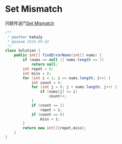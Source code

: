 # Set Mismatch
问题传送门[Set Mismatch](https://leetcode.com/problems/set-mismatch/description/)
```Java
/**
 * @author kaka2y
 * @since 2018-09-02
 */
class Solution {
    public int[] findErrorNums(int[] nums) {
    	if (nums == null || nums.length == 1) 
    		return null;
		int repet = 0;
		int miss = 0;
    	for (int i = 1; i <= nums.length; i++) {
    		int count = 0;
    		for (int j = 0; j < nums.length; j++) {
    			if (nums[j] == i)
    				count++;
    		}
    		if (count == 2)
    			repet = i;
    		if (count == 0)
    			miss = i;
    	}
        return new int[]{repet,miss};
    }
}
```